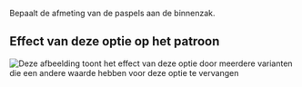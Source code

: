 Bepaalt de afmeting van de paspels aan de binnenzak.

## Effect van deze optie op het patroon

![Deze afbeelding toont het effect van deze optie door meerdere varianten die een andere waarde hebben voor deze optie te vervangen](carlita_innerpocketweltheight_sample.svg "Effect van deze optie op het patroon")
